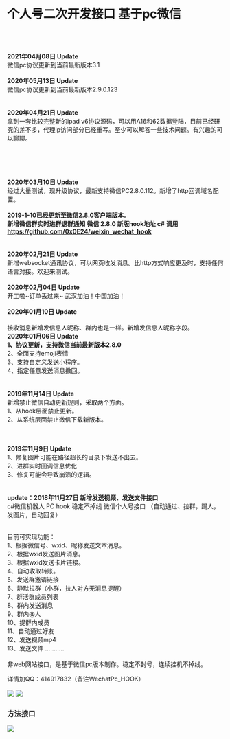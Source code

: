# 个人号二次开发接口 基于pc微信
<br>
<br>
<br>
<b>2021年04月08日 Update</b><br>
微信pc协议更新到当前最新版本3.1
<br/><br/>
<b>2020年05月13日 Update</b><br>
微信pc协议更新到当前最新版本2.9.0.123
<br/><br/>
<br/><b>2020年04月21日 Update</b><br>
拿到一套比较完整新的ipad v6协议源码，可以用A16和62数据登陆，目前已经研究的差不多，代理ip访问部分已经重写。至少可以解答一些技术问题。有兴趣的可以聊聊。

<br/><br/>
<br/><br/><b>2020年03月10日 Update</b><br>
经过大量测试，现升级协议，最新支持微信PC2.8.0.112。新增了http回调域名配置。
<br/><br/>
<b>2019-1-10已经更新至微信2.8.0客户端版本。</b><br>
<b>新增微信群实时进群退群通知</b>
<b>微信 2.8.0 新版hook地址 c# 调用<a href="https://github.com/0x0E24/weixin_wechat_hook"></a> https://github.com/0x0E24/weixin_wechat_hook</b><br>
<br/><br/><b>2020年02月21日 Update</b><br>
新增websocket通讯协议，可以网页收发消息。比http方式响应更及时，支持任何语言对接。欢迎来测试。
<br/><br/><b>2020年02月04日 Update</b><br>
开工啦~订单丢过来~ 武汉加油！中国加油！
<br/><br/><b>2020年01月10日 Update</b><br><br/>
接收消息新增发信息人昵称、群内也是一样。新增发信息人昵称字段。<br/>
<b>2020年01月06日 Update</b><br>
<b>1、协议更新，支持微信当前最新版本2.8.0</b><br/>
2、全面支持emoji表情<br/>
3、支持自定义发送小程序。<br/>
4、指定任意发送消息撤回。<br/><br/><br/>
<b>2019年11月14日 Update</b><br>
新增禁止微信自动更新规则，采取两个方面。<br>
1、从hook层面禁止更新。<br>
2、从系统层面禁止微信下载新版本。<br/><br/>
<br/>
 
<b>2019年11月9日 Update</b><br>
1、修复图片可能在路径超长的目录下发送不出去。<br>
2、进群实时回调信息优化<br>
3、修复可能会导致崩溃的逻辑。<br><br>
<br>
<b>update：2018年11月27日 新增发送视频、发送文件接口</b><br>
c#微信机器人 PC hook 稳定不掉线 微信个人号接口 （自动通过、拉群，踢人，发图片，自动回复）<br><br>

目前可实现功能：<br>
1、根据微信号、wxid、昵称发送文本消息。<br>
2、根据wxid发送图片消息。<br>
3、根据wxid发送卡片链接。<br>
4、自动收取转账。<br>
5、发送群邀请链接<br>
6、静默拉群（小群，拉人对方无消息提醒）<br>
7、群活群成员列表<br>
8、群内发送消息<br>
9、群内@人<br>
10、提群内成员<br>
11、自动通过好友<br>
12、发送视频mp4<br>
13、发送文件
...........
<br><br>
非web网站接口，是基于微信pc版本制作。稳定不封号，连续挂机不掉线。<br>

详情加QQ：414917832（备注WechatPc_HOOK）<br><br>
<img src="https://ae01.alicdn.com/kf/U76eee2e2aed545c99c5caadf7e59faf8a.jpg" >
<img src="https://ae01.alicdn.com/kf/Uc6ffb8a6a2e14bed8cfee308b2f243f0h.jpg" >
<h3>方法接口</h3>
<img src="https://ae01.alicdn.com/kf/Ua1573e255fcd41c7b752a62faabe9c436.jpg" >

